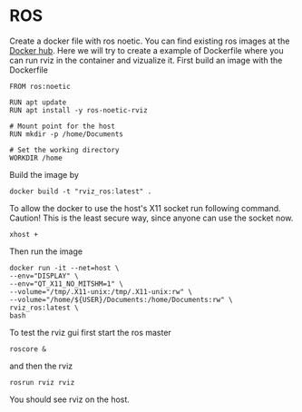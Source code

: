 # ROS
Create a docker file with ros noetic. You can find existing ros images at the [Docker hub](https://hub.docker.com/_/ros). Here we will try to create a example of Dockerfile where you can run rviz in the container and vizualize it. First build an image with the Dockerfile
```
FROM ros:noetic

RUN apt update 
RUN apt install -y ros-noetic-rviz

# Mount point for the host
RUN mkdir -p /home/Documents 

# Set the working directory
WORKDIR /home 
```

Build the image by
```
docker build -t "rviz_ros:latest" .
```

To allow the docker to use the host's X11 socket run following command. Caution! This is the least secure way, since anyone can use the socket now. 
```
xhost +
```
Then run the image
```
docker run -it --net=host \
--env="DISPLAY" \
--env="QT_X11_NO_MITSHM=1" \
--volume="/tmp/.X11-unix:/tmp/.X11-unix:rw" \
--volume="/home/${USER}/Documents:/home/Documents:rw" \
rviz_ros:latest \
bash
```

To test the rviz gui first start the ros master 
```
roscore &
```
and then the rviz
```
rosrun rviz rviz
```
You should see rviz on the host.